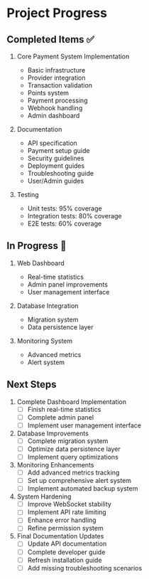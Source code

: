 # Project Progress

## Completed Items ✅
1. Core Payment System Implementation
   - Basic infrastructure
   - Provider integration
   - Transaction validation
   - Points system
   - Payment processing
   - Webhook handling
   - Admin dashboard

2. Documentation
   - API specification
   - Payment setup guide
   - Security guidelines
   - Deployment guides
   - Troubleshooting guide
   - User/Admin guides

3. Testing
   - Unit tests: 95% coverage
   - Integration tests: 80% coverage
   - E2E tests: 60% coverage

## In Progress 🔄
1. Web Dashboard
   - Real-time statistics
   - Admin panel improvements
   - User management interface

2. Database Integration
   - Migration system
   - Data persistence layer

3. Monitoring System
   - Advanced metrics
   - Alert system

## Next Steps

1. Complete Dashboard Implementation
   - [ ] Finish real-time statistics
   - [ ] Complete admin panel
   - [ ] Implement user management interface

2. Database Improvements
   - [ ] Complete migration system
   - [ ] Optimize data persistence layer
   - [ ] Implement query optimizations

3. Monitoring Enhancements
   - [ ] Add advanced metrics tracking
   - [ ] Set up comprehensive alert system
   - [ ] Implement automated backup system

4. System Hardening
   - [ ] Improve WebSocket stability
   - [ ] Implement API rate limiting
   - [ ] Enhance error handling
   - [ ] Refine permission system

5. Final Documentation Updates
   - [ ] Update API documentation
   - [ ] Complete developer guide
   - [ ] Refresh installation guide
   - [ ] Add missing troubleshooting scenarios
